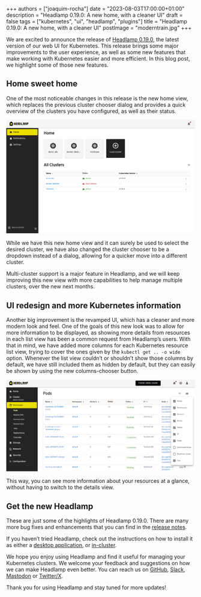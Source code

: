 +++
authors = ["joaquim-rocha"]
date = "2023-08-03T17:00:00+01:00"
description = "Headlamp 0.19.0: A new home, with a cleaner UI"
draft = false
tags = ["kubernetes", "ui", "headlamp", "plugins"]
title = "Headlamp 0.19.0: A new home, with a cleaner UI"
postImage = "moderntrain.jpg"
+++

We are excited to announce the release of [Headlamp 0.19.0](https://github.com/headlamp-k8s/headlamp/releases/tag/v0.19.0), the latest version of our web UI for Kubernetes. This release brings some major improvements to the user experience, as well as some new features that make working with Kubernetes easier and more efficient. In this blog post, we highlight some of those new features.

## Home sweet home

One of the most noticeable changes in this release is the new home view, which replaces the previous cluster chooser dialog and provides a quick overview of the clusters you have configured, as well as their status.

![New home view](./home.png)

While we have this new home view and it can surely be used to select the desired cluster, we have also changed the cluster chooser to be a dropdown instead of a dialog, allowing for a quicker move into a different cluster.

Multi-cluster support is a major feature in Headlamp, and we will keep improving this new view with more capabilities to help manage multiple clusters, over the new next months.

## UI redesign and more Kubernetes information

Another big improvement is the revamped UI, which has a cleaner and more modern look and feel. One of the goals of this new look was to allow for more information to be displayed, as showing more details from resources in each list view has been a common request from Headlamp’s users. With that in mind, we have added more columns for each Kubernetes resource list view, trying to cover the ones given by the `kubectl get .. -o wide` option. Whenever the list view couldn’t or shouldn’t show those columns by default, we have still included them as hidden by default, but they can easily be shown by using the new columns-chooser button.

![Choosing columns in the pods list view](columns.png)

This way, you can see more information about your resources at a glance, without having to switch to the details view.

## Get the new Headlamp

These are just some of the highlights of Headlamp 0.19.0. There are many more bug fixes and enhancements that you can find in the [release notes](https://github.com/headlamp-k8s/headlamp/releases/tag/v0.19.0).

If you haven’t tried Headlamp, check out the instructions on how to install it as either a [desktop application](https://headlamp.dev/docs/latest/installation/desktop/), or [in-cluster](https://headlamp.dev/docs/latest/installation/in-cluster/).

We hope you enjoy using Headlamp and find it useful for managing your Kubernetes clusters. We welcome your feedback and suggestions on how we can make Headlamp even better. You can reach us on [GitHub](https://github.com/headlamp-k8s/headlamp), [Slack](https://kubernetes.slack.com/messages/headlamp), [Mastodon](https://fosstodon.org/@headlamp) or [Twitter/X](https://twitter.com/headlamp_ui).

Thank you for using Headlamp and stay tuned for more updates!